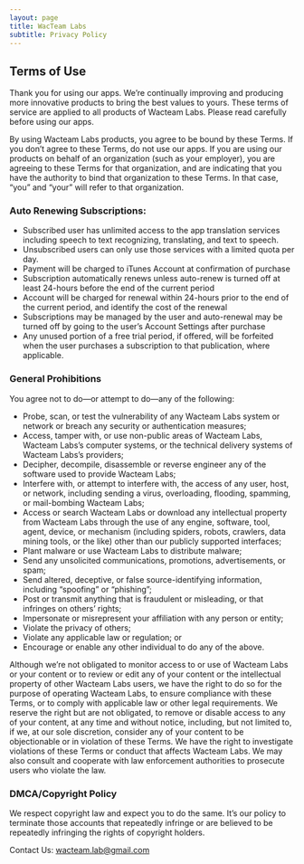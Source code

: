 ```yaml
---
layout: page
title: WacTeam Labs
subtitle: Privacy Policy
---
```


**Terms of Use**
----------------

Thank you for using our apps. We’re continually improving and producing more innovative products to bring the best values to yours. These terms of service are applied to all products of Wacteam Labs. Please read carefully before using our apps.

By using Wacteam Labs products, you agree to be bound by these Terms. If you don’t agree to these Terms, do not use our apps. If you are using our products on behalf of an organization (such as your employer), you are agreeing to these Terms for that organization, and are indicating that you have the authority to bind that organization to these Terms. In that case, “you” and “your” will refer to that organization.

### **Auto Renewing Subscriptions:**

*   Subscribed user has unlimited access to the app translation services including speech to text recognizing, translating, and text to speech.
*   Unsubscribed users can only use those services with a limited quota per day.
*   Payment will be charged to iTunes Account at confirmation of purchase
*   Subscription automatically renews unless auto-renew is turned off at least 24-hours before the end of the current period
*   Account will be charged for renewal within 24-hours prior to the end of the current period, and identify the cost of the renewal
*   Subscriptions may be managed by the user and auto-renewal may be turned off by going to the user’s Account Settings after purchase
*   Any unused portion of a free trial period, if offered, will be forfeited when the user purchases a subscription to that publication, where applicable.

### **General Prohibitions**

You agree not to do—or attempt to do—any of the following:

*   Probe, scan, or test the vulnerability of any Wacteam Labs system or network or breach any security or authentication measures;
*   Access, tamper with, or use non-public areas of Wacteam Labs, Wacteam Labs’s computer systems, or the technical delivery systems of Wacteam Labs’s providers;
*   Decipher, decompile, disassemble or reverse engineer any of the software used to provide Wacteam Labs;
*   Interfere with, or attempt to interfere with, the access of any user, host, or network, including sending a virus, overloading, flooding, spamming, or mail-bombing Wacteam Labs;
*   Access or search Wacteam Labs or download any intellectual property from Wacteam Labs through the use of any engine, software, tool, agent, device, or mechanism (including spiders, robots, crawlers, data mining tools, or the like) other than our publicly supported interfaces;
*   Plant malware or use Wacteam Labs to distribute malware;
*   Send any unsolicited communications, promotions, advertisements, or spam;
*   Send altered, deceptive, or false source-identifying information, including “spoofing” or “phishing”;
*   Post or transmit anything that is fraudulent or misleading, or that infringes on others’ rights;
*   Impersonate or misrepresent your affiliation with any person or entity;
*   Violate the privacy of others;
*   Violate any applicable law or regulation; or
*   Encourage or enable any other individual to do any of the above.

Although we’re not obligated to monitor access to or use of Wacteam Labs or your content or to review or edit any of your content or the intellectual property of other Wacteam Labs users, we have the right to do so for the purpose of operating Wacteam Labs, to ensure compliance with these Terms, or to comply with applicable law or other legal requirements. We reserve the right but are not obligated, to remove or disable access to any of your content, at any time and without notice, including, but not limited to, if we, at our sole discretion, consider any of your content to be objectionable or in violation of these Terms. We have the right to investigate violations of these Terms or conduct that affects Wacteam Labs. We may also consult and cooperate with law enforcement authorities to prosecute users who violate the law.

### **DMCA/Copyright Policy**

We respect copyright law and expect you to do the same. It’s our policy to terminate those accounts that repeatedly infringe or are believed to be repeatedly infringing the rights of copyright holders.

Contact Us: <wacteam.lab@gmail.com>